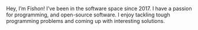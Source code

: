 Hey, I’m Fishon! I’ve been in the software space since 2017. I have a passion for programming, and open-source software. I enjoy tackling tough programming problems and coming up with interesting solutions. 
